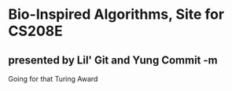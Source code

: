 # Bio-Inspired Algorithms, Site for CS208E
## presented by Lil' Git and Yung Commit -m
Going for that Turing Award